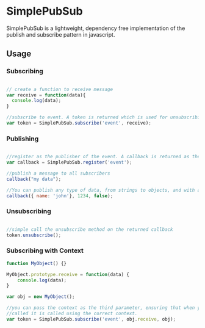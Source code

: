 SimplePubSub
============

SimplePubSub is a lightweight, dependency free implementation of the publish and subscribe pattern in javascript.

## Usage

### Subscribing

```javascript

// create a function to receive message
var receive = function(data){
  console.log(data);
}

//subscribe to event. A token is returned which is used for unsubscribing
var token = SimplePubSub.subscribe('event', receive);
```

### Publishing

```javascript

//register as the publisher of the event. A callback is returned as the means of publishing an event
var callback = SimplePubSub.register('event');

//publish a message to all subscribers
callback("my data");

//You can publish any type of data, from strings to objects, and with any number of parameters
callback({ name: 'john'}, 1234, false);
```

### Unsubscribing

```javascript

//simple call the unsubscribe method on the returned callback
token.unsubscribe();
```

### Subscribing with Context

```javascript
function MyObject() {}

MyObject.prototype.receive = function(data) {
	console.log(data);
}

var obj = new MyObject();

//you can pass the context as the third parameter, ensuring that when your callback is 
//called it is called using the correct context.
var token = SimplePubSub.subscribe('event', obj.receive, obj);
```